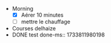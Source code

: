 - Morning
  * [x] Aérer 10 minutes
  * [ ] mettre le chauffage
- Courses delhaize
- DONE test
  done-ms:: 1733811980198